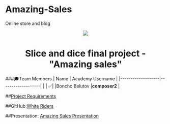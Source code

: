 # Amazing-Sales
Online store and blog 
<p align="center">
<a href="http://academy.telerik.com/">
<img src="https://camo.githubusercontent.com/08ecbe7b67d65cc7c6990787e2836b27b4296f2d/68747470733a2f2f7261772e6769746875622e636f6d2f666c65787472792f54656c6572696b2d41636164656d792f6d61737465722f50726f6772616d6d696e6725323077697468253230432532332f436f6465732f4f746865722f54656c6572696b2e706e67"/>
</a>

<h1 align="center">Slice and dice final project - "Amazing sales"</h1>

###:mortar_board:Team Members
| Name              | Academy Username      	|
|-------------------|-------------------|
|                   | :white_check_mark:|
|Boncho Belutov |__composer2__ |		

##<a href="https://github.com/TelerikAcademy/Slice-and-Dice/tree/master/Course-Project">Project Requirements</a>  

##GitHub:<a href="https://github.com/composer2/Amazing-Sales">White Riders</a>

##Presentation: <a href="not done">Amazing Sales Presentation</a>
